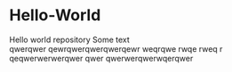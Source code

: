 # Hello-World
Hello world repository Some text <br> qwerqwer qewrqwerqwerqwerqewr weqrqwe rwqe rweq r<br> qeqwerwerwerqwer qwer qwerwerqwerwqerqwer
